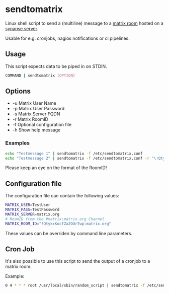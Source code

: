 # sendtomatrix

Linux shell script to send a (multiline) message to a [matrix room](https://matrix.org) hosted on a [synapse server](https://github.com/matrix-org/synapse).

Usable for e.g. cronjobs, nagios notifications or ci pipelines.

## Usage

This script expects data to be piped in on STDIN.

```bash
COMMAND | sendtomatrix [OPTION]
```

## Options

* -u Matrix User Name
* -p Matrix User Password
* -s Matrix Server FQDN
* -r Matrix RoomID
* -f Optional configuration file
* -h Show help message

### Examples

```bash
echo "Testmessage 1" | sendtomatrix -f /etc/sendtomatrix.conf
echo "Testmessage 2" | sendtomatrix -f /etc/sendtomatrix.conf -r "\!QtykxKocfZaZOUrTwp:matrix.org"
```

Please keep an eye on the format of the RoomID!

## Configuration file

The configuration file can contain the following values:

```bash
MATRIX_USER=TestUser
MATRIX_PASS=TestPassword
MATRIX_SERVER=matrix.org
# RoomID from the #matrix:matrix.org Channel
MATRIX_ROOM_ID="!QtykxKocfZaZOUrTwp:matrix.org"
```

These values can be overriden by command line parameters.

## Cron Job

It's also possible to use this script to send the output of a cronjob to a matrix room.

Example:

```bash
0 4 * * * root /usr/local/sbin/random_script | sendtomatrix -f /etc/sendtomatrix.conf
```
